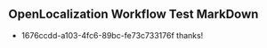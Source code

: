 ## OpenLocalization Workflow Test MarkDown
* 1676ccdd-a103-4fc6-89bc-fe73c733176f 
thanks!<!--HONumber=Mar16_HO3-->
